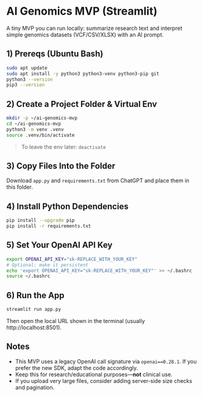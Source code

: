 
# AI Genomics MVP (Streamlit)

A tiny MVP you can run locally: summarize research text and interpret simple genomics datasets (VCF/CSV/XLSX) with an AI prompt.

## 1) Prereqs (Ubuntu Bash)
```bash
sudo apt update
sudo apt install -y python3 python3-venv python3-pip git
python3 --version
pip3 --version
```

## 2) Create a Project Folder & Virtual Env
```bash
mkdir -p ~/ai-genomics-mvp
cd ~/ai-genomics-mvp
python3 -m venv .venv
source .venv/bin/activate
```

> To leave the env later: `deactivate`

## 3) Copy Files Into the Folder
Download `app.py` and `requirements.txt` from ChatGPT and place them in this folder.

## 4) Install Python Dependencies
```bash
pip install --upgrade pip
pip install -r requirements.txt
```

## 5) Set Your OpenAI API Key
```bash
export OPENAI_API_KEY="sk-REPLACE_WITH_YOUR_KEY"
# Optional: make it persistent
echo 'export OPENAI_API_KEY="sk-REPLACE_WITH_YOUR_KEY"' >> ~/.bashrc
source ~/.bashrc
```

## 6) Run the App
```bash
streamlit run app.py
```
Then open the local URL shown in the terminal (usually http://localhost:8501).

## Notes
- This MVP uses a legacy OpenAI call signature via `openai==0.28.1`. If you prefer the new SDK, adapt the code accordingly.
- Keep this for research/educational purposes—**not** clinical use.
- If you upload very large files, consider adding server-side size checks and pagination.
